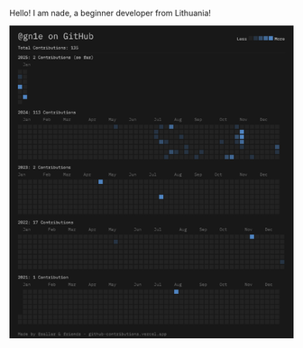 Hello! I am nade, a beginner developer from Lithuania!

![banner](https://raw.githubusercontent.com/gn1e/Ice/refs/heads/main/public/contributions.png)
